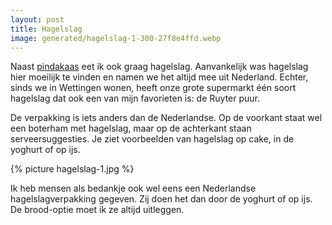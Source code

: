 ```yaml
---
layout: post
title: Hagelslag
image: generated/hagelslag-1-300-27f8e4ffd.webp
---
```


Naast [pindakaas](https://roaldin.ch/pindakaas) eet ik ook graag hagelslag. Aanvankelijk was hagelslag hier moeilijk te vinden en namen we het altijd mee uit Nederland. Echter, sinds we in Wettingen wonen, heeft onze grote supermarkt één soort hagelslag dat ook een van mijn favorieten is: de Ruyter puur.

De verpakking is iets anders dan de Nederlandse. Op de voorkant staat wel een boterham met hagelslag, maar op de achterkant staan serveersuggesties. Je ziet voorbeelden van hagelslag op cake, in de yoghurt of op ijs.

{% picture hagelslag-1.jpg %}

Ik heb mensen als bedankje ook wel eens een Nederlandse hagelslagverpakking gegeven. Zij doen het dan door de yoghurt of op ijs. De brood-optie moet ik ze altijd uitleggen.
